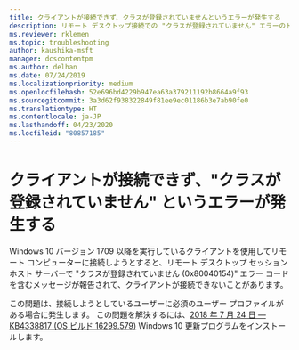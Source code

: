 ```yaml
---
title: クライアントが接続できず、クラスが登録されていませんというエラーが発生する
description: リモート デスクトップ接続での "クラスが登録されていません" エラーのトラブルシューティング。
ms.reviewer: rklemen
ms.topic: troubleshooting
author: kaushika-msft
manager: dcscontentpm
ms.author: delhan
ms.date: 07/24/2019
ms.localizationpriority: medium
ms.openlocfilehash: 52e696bd4229b947ea63a379211192b8664a9f93
ms.sourcegitcommit: 3a3d62f938322849f81ee9ec01186b3e7ab90fe0
ms.translationtype: HT
ms.contentlocale: ja-JP
ms.lasthandoff: 04/23/2020
ms.locfileid: "80857185"
---
```

# <a name="clients-cant-connect-and-get-the-class-not-registered-error"></a>クライアントが接続できず、"クラスが登録されていません" というエラーが発生する

Windows 10 バージョン 1709 以降を実行しているクライアントを使用してリモート コンピューターに接続しようとすると、リモート デスクトップ セッション ホスト サーバーで "クラスが登録されていません (0x80040154)" エラー コードを含むメッセージが報告されて、クライアントが接続できないことがあります。

この問題は、接続しようとしているユーザーに必須のユーザー プロファイルがある場合に発生します。 この問題を解決するには、[2018 年 7 月 24 日 — KB4338817 (OS ビルド 16299.579)](https://support.microsoft.com/help/4338817/windows-10-update-kb4338817) Windows 10 更新プログラムをインストールします。
